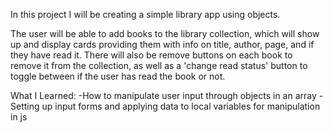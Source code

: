 In this project I will be creating a simple library app using objects.

The user will be able to add books to the library collection, which will show up and display cards providing them with info on title, author, page, and if they have read it. There will also be remove buttons on each book to remove it from the collection, as well as a 'change read status' button to toggle between if the user has read the book or not.

What I Learned:
-How to manipulate user input through objects in an array
-Setting up input forms and applying data to local variables for manipulation in js 